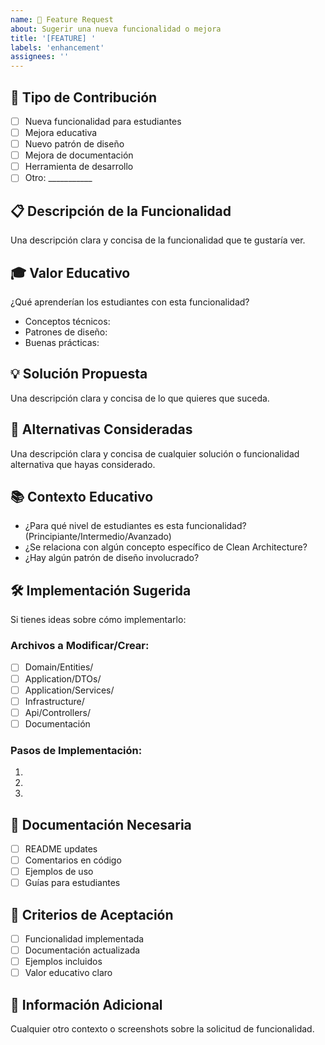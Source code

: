 ```yaml
---
name: 🚀 Feature Request
about: Sugerir una nueva funcionalidad o mejora
title: '[FEATURE] '
labels: 'enhancement'
assignees: ''
---
```


## 🎯 Tipo de Contribución
- [ ] Nueva funcionalidad para estudiantes
- [ ] Mejora educativa
- [ ] Nuevo patrón de diseño
- [ ] Mejora de documentación
- [ ] Herramienta de desarrollo
- [ ] Otro: ___________

## 📋 Descripción de la Funcionalidad
Una descripción clara y concisa de la funcionalidad que te gustaría ver.

## 🎓 Valor Educativo
¿Qué aprenderían los estudiantes con esta funcionalidad?
- Conceptos técnicos:
- Patrones de diseño:
- Buenas prácticas:

## 💡 Solución Propuesta
Una descripción clara y concisa de lo que quieres que suceda.

## 🔄 Alternativas Consideradas
Una descripción clara y concisa de cualquier solución o funcionalidad alternativa que hayas considerado.

## 📚 Contexto Educativo
- ¿Para qué nivel de estudiantes es esta funcionalidad? (Principiante/Intermedio/Avanzado)
- ¿Se relaciona con algún concepto específico de Clean Architecture?
- ¿Hay algún patrón de diseño involucrado?

## 🛠️ Implementación Sugerida
Si tienes ideas sobre cómo implementarlo:

### Archivos a Modificar/Crear:
- [ ] Domain/Entities/
- [ ] Application/DTOs/
- [ ] Application/Services/
- [ ] Infrastructure/
- [ ] Api/Controllers/
- [ ] Documentación

### Pasos de Implementación:
1. 
2. 
3. 

## 📖 Documentación Necesaria
- [ ] README updates
- [ ] Comentarios en código
- [ ] Ejemplos de uso
- [ ] Guías para estudiantes

## 🧪 Criterios de Aceptación
- [ ] Funcionalidad implementada
- [ ] Documentación actualizada
- [ ] Ejemplos incluidos
- [ ] Valor educativo claro

## 📝 Información Adicional
Cualquier otro contexto o screenshots sobre la solicitud de funcionalidad.
